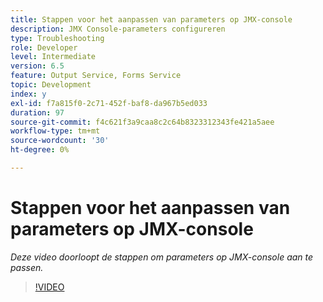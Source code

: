 ```yaml
---
title: Stappen voor het aanpassen van parameters op JMX-console
description: JMX Console-parameters configureren
type: Troubleshooting
role: Developer
level: Intermediate
version: 6.5
feature: Output Service, Forms Service
topic: Development
index: y
exl-id: f7a815f0-2c71-452f-baf8-da967b5ed033
duration: 97
source-git-commit: f4c621f3a9caa8c2c64b8323312343fe421a5aee
workflow-type: tm+mt
source-wordcount: '30'
ht-degree: 0%

---
```



# Stappen voor het aanpassen van parameters op JMX-console

*Deze video doorloopt de stappen om parameters op JMX-console aan te passen.*

>[!VIDEO](https://video.tv.adobe.com/v/335554?quality=12&learn=on)
